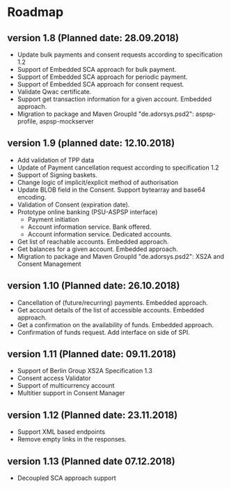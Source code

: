 # Roadmap

## version 1.8 (Planned date: 28.09.2018)
- Update bulk payments and consent requests according to specification 1.2
- Support of Embedded SCA approach for bulk payment.
- Support of Embedded SCA approach for periodic payment.
- Support of Embedded SCA approach for consent request.
- Validate Qwac certificate.
- Support get transaction information for a given account. Embedded approach.
- Migration to package and Maven GroupId "de.adorsys.psd2": aspsp-profile, aspsp-mockserver

## version 1.9 (planned date: 12.10.2018)
- Add validation of TPP data
- Update of Payment cancellation request according to specification 1.2
- Support of Signing baskets.
- Change logic of implicit/explicit method of authorisation
- Update BLOB field in the Consent. Support bytearray and base64 encoding.
- Validation of Consent (expiration date).
- Prototype online banking (PSU-ASPSP interface)
    - Payment initiation
    - Account information service. Bank offered.
    - Account information service. Dedicated accounts.
- Get list of reachable accounts. Embedded approach.
- Get balances for a given account. Embedded approach.
- Migration to package and Maven GroupId "de.adorsys.psd2": XS2A and Consent Management

## version 1.10 (Planned date: 26.10.2018)
- Cancellation of (future/recurring) payments. Embedded approach.
- Get account details of the list of accessible accounts. Embedded approach.
- Get a confirmation on the availability of funds. Embedded approach.
- Confirmation of funds request. Add interface on side of SPI.

## version 1.11 (Planned date: 09.11.2018)
- Support of Berlin Group XS2A Specification 1.3
- Consent access Validator
- Support of multicurrency account
- Multitier support in Consent Manager

## version 1.12 (Planned date: 23.11.2018)
- Support XML based endpoints
- Remove empty links in the responses.

## version 1.13 (Planned date 07.12.2018)
- Decoupled SCA approach support



